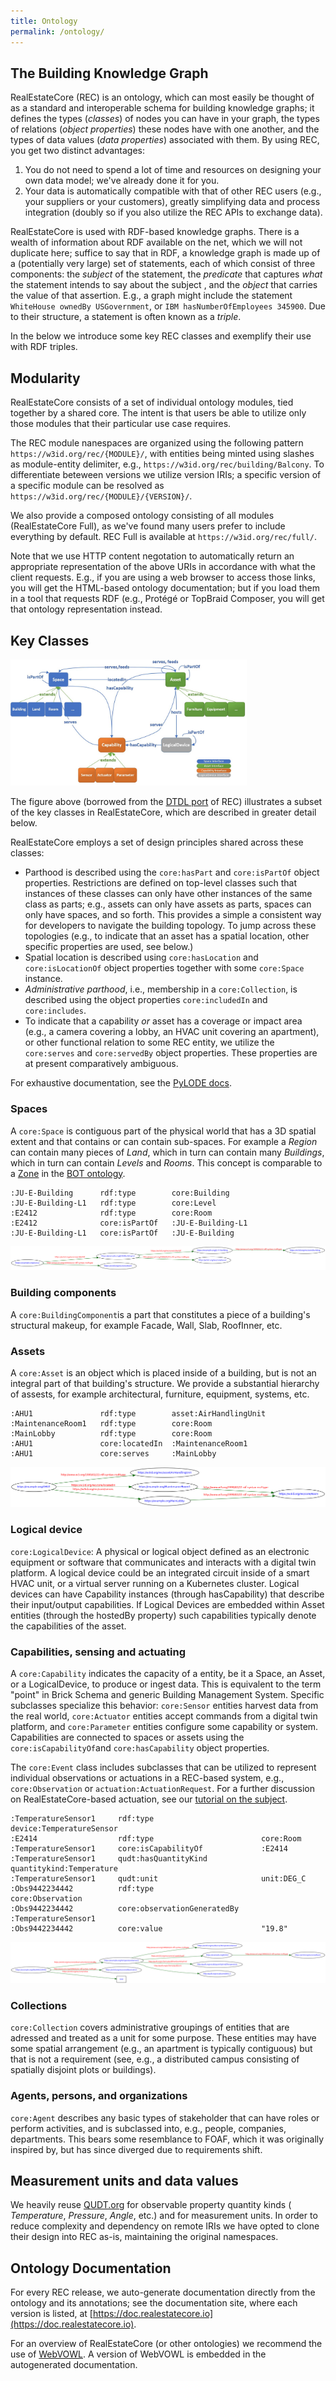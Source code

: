 ```yaml
---
title: Ontology
permalink: /ontology/
---
```


## The Building Knowledge Graph

RealEstateCore (REC) is an ontology, which can most easily be thought of as a standard and interoperable schema for building knowledge graphs; it defines the types (*classes*) of nodes you can have in your graph, the types of relations (*object properties*) these nodes have with one another, and the types of data values (*data properties*) associated with them. By using REC, you get two distinct advantages:

1. You do not need to spend a lot of time and resources on designing your own data model; we've already done it for you.
2. Your data is automatically compatible with that of other REC users (e.g., your suppliers or your customers), greatly simplifying data and process integration (doubly so if you also utilize the REC APIs to exchange data).

RealEstateCore is used with RDF-based knowledge graphs. There is a wealth of information about RDF available on the net, which we will not duplicate here; suffice to say that in RDF, a knowledge graph is made up of a (potentially very large) set of statements, each of which consist of three components: the *subject* of the statement, the *predicate* that captures *what* the statement intends to say about the subject , and the *object* that carries the value of that assertion. E.g., a graph might include the statement `WhiteHouse ownedBy USGovernment`, or `IBM hasNumberOfEmployees 345900`. Due to their structure, a statement is often known as a *triple*.

In the below we introduce some key REC classes and exemplify their use with RDF triples.

## Modularity

RealEstateCore consists of a set of individual ontology modules, tied together by a shared core. The intent is that users be able to utilize only those modules that their particular use case requires. 

The REC module nanespaces are organized using the following pattern `https://w3id.org/rec/{MODULE}/`, with entities being minted using slashes as module-entity delimiter, e.g., `https://w3id.org/rec/building/Balcony`. To differentiate beteween versions we utilize version IRIs; a specific version of a specific module can be resolved as `https://w3id.org/rec/{MODULE}/{VERSION}/`.

We also provide a composed ontology consisting of all modules (RealEstateCore Full), as we've found many users prefer to include everything by default. REC Full is available at `https://w3id.org/rec/full/`.

Note that we use HTTP content negotation to automatically return an appropriate representation of the above URIs in accordance with what the client requests. E.g., if you are using a web browser to access those links, you will get the HTML-based ontology documentation; but if you load them in a tool that requests RDF (e.g., Protégé or TopBraid Composer, you will get that ontology representation instead.

## Key Classes

<img src="/images/OntologyDiagram.jpg" alt="RealEstateCore ontology overview" style="width: 75%;" />

The figure above (borrowed from the [DTDL port](https://github.com/Azure/opendigitaltwins-building) of REC) illustrates a subset of the key classes in RealEstateCore, which are described in greater detail below. 

RealEstateCore employs a set of design principles shared across these classes:

* Parthood is described using the `core:hasPart` and `core:isPartOf` object properties. Restrictions are defined on top-level classes such that instances of these classes can only have other instances of the same class as parts; e.g., assets can only have assets as parts, spaces can only have spaces, and so forth. This provides a simple a consistent way for developers to navigate the building topology. To jump across these topologies (e.g., to indicate that an asset has a spatial location, other specific properties are used, see below.)
* Spatial location is described using `core:hasLocation` and `core:isLocationOf` object properties together with some `core:Space` instance. 
* *Administrative parthood*, i.e., membership in a `core:Collection`, is described using the object properties `core:includedIn` and `core:includes`.
* To indicate that a capability *or* asset has a coverage or impact area (e.g., a camera covering a lobby, an HVAC unit covering an apartment), or other functional relation to some REC entity, we utilize the `core:serves` and `core:servedBy` object properties. These properties are at present comparatively ambiguous. 

For exhaustive documentation, see the [PyLODE docs](https://doc.realestatecore.io/).

### Spaces

A `core:Space` is contiguous part of the physical world that has a 3D spatial extent and that contains or can contain sub-spaces. For example a *Region* can contain many pieces of *Land*, which in turn can contain many *Buildings*, which in turn can contain *Levels* and *Rooms*. This concept is comparable to a [Zone](https://w3id.org/bot#Zone) in the [BOT ontology](http://w3id.org/bot).

    :JU-E-Building      rdf:type        core:Building
    :JU-E-Building-L1   rdf:type        core:Level
    :E2412              rdf:type        core:Room
    :E2412              core:isPartOf   :JU-E-Building-L1
    :JU-E-Building-L1   core:isPartOf   :JU-E-Building

![Space example as a graph](/images/SpaceExample.png)

### Building components

A `core:BuildingComponent`is a part that constitutes a piece of a building's structural makeup, for example Facade, Wall, Slab, RoofInner, etc.

### Assets

A `core:Asset` is an object which is placed inside of a building, but is not an integral part of that building's structure. We provide a substantial hierarchy of assests, for example architectural, furniture, equipment, systems, etc.

    :AHU1               rdf:type        asset:AirHandlingUnit
    :MaintenanceRoom1   rdf:type        core:Room
    :MainLobby          rdf:type        core:Room
    :AHU1               core:locatedIn  :MaintenanceRoom1
    :AHU1               core:serves     :MainLobby

![Asset example as a graph](/images/AssetExample.png)

### Logical device

`core:LogicalDevice`: A physical or logical object defined as an electronic equipment or software that communicates and interacts with a digital twin platform. A logical device could be an integrated circuit inside of a smart HVAC unit, or a virtual server running on a Kubernetes cluster. Logical devices can have Capability instances (through hasCapability) that describe their input/output capabilities. If Logical Devices are embedded within Asset entities (through the hostedBy property) such capabilities typically denote the capabilities of the asset.

### Capabilities, sensing and actuating

A `core:Capability` indicates the capacity of a entity, be it a Space, an Asset, or a LogicalDevice, to produce or ingest data. This is equivalent to the term "point" in Brick Schema and generic Building Management System. Specific subclasses specialize this behavior: `core:Sensor` entities harvest data from the real world, `core:Actuator` entities accept commands from a digital twin platform, and `core:Parameter` entities configure some capability or system. Capabilities are connected to spaces or assets using the `core:isCapabilityOf`and `core:hasCapability` object properties.

The `core:Event` class includes subclasses that can be utilized to represent individual observations or actuations in a REC-based system, e.g., `core:Observation` or `actuation:ActuationRequest`. For a further discussion on RealEstateCore-based actuation, see our [tutorial on the subject](/tutorials/actuation).

    :TemperatureSensor1     rdf:type                        device:TemperatureSensor
    :E2414                  rdf:type                        core:Room
    :TemperatureSensor1     core:isCapabilityOf             :E2414
    :TemperatureSensor1     qudt:hasQuantityKind            quantitykind:Temperature
    :TemperatureSensor1     qudt:unit                       unit:DEG_C
    :Obs9442234442          rdf:type                        core:Observation
    :Obs9442234442          core:observationGeneratedBy     :TemperatureSensor1
    :Obs9442234442          core:value                      "19.8"

![Capability example as a graph](/images/CapabilityExample.png)

### Collections

`core:Collection` covers administrative groupings of entities that are adressed and treated as a unit for some purpose. These entities may have some spatial arrangement (e.g., an apartment is typically contiguous) but that is not a requirement (see, e.g., a distributed campus consisting of spatially disjoint plots or buildings).

### Agents, persons, and organizations

`core:Agent` describes any basic types of stakeholder that can have roles or perform activities, and is subclassed into, e.g., people, companies, departments. This bears some resemblance to FOAF, which it was originally inspired by, but has since diverged due to requirements shift.

## Measurement units and data values

We heavily reuse [QUDT.org](http://qudt.org/) for observable property quantity kinds ( *Temperature*, *Pressure*, *Angle*, etc.) and for measurement units. In order to reduce complexity and dependency on remote IRIs we have opted to clone their design into REC as-is, maintaining the original namespaces.

## Ontology Documentation

For every REC release, we auto-generate documentation directly from the ontology and its annotations; see the documentation site, where each version is listed, at [https://doc.realestatecore.io](https://doc.realestatecore.io).

For an overview of RealEstateCore (or other ontologies) we recommend the use of [WebVOWL](http://www.visualdataweb.de/webvowl/). A version of WebVOWL is embedded in the autogenerated documentation.
